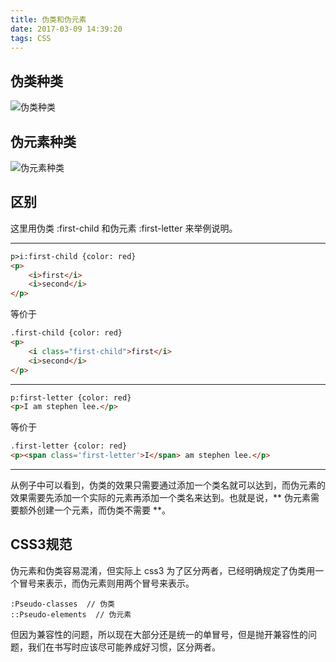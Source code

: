 ```yaml
---
title: 伪类和伪元素
date: 2017-03-09 14:39:20
tags: CSS
---
```

## 伪类种类
![伪类种类](http://segmentfault.com/img/bVcccn)

## 伪元素种类 
![伪元素种类](http://segmentfault.com/img/bVccco)

## 区别 
这里用伪类 :first-child 和伪元素 :first-letter 来举例说明。
***

```html
p>i:first-child {color: red}
<p>
    <i>first</i>
    <i>second</i>
</p>
```
等价于
<!-- more -->
```html
.first-child {color: red}
<p>
    <i class="first-child">first</i>
    <i>second</i>
</p>
```
***
```html
p:first-letter {color: red}
<p>I am stephen lee.</p>
```
等价于
```html
.first-letter {color: red}
<p><span class='first-letter'>I</span> am stephen lee.</p>
```
***
从例子中可以看到，伪类的效果只需要通过添加一个类名就可以达到，而伪元素的效果需要先添加一个实际的元素再添加一个类名来达到。也就是说，** 伪元素需要额外创建一个元素，而伪类不需要 **。

## CSS3规范
伪元素和伪类容易混淆，但实际上 css3 为了区分两者，已经明确规定了伪类用一个冒号来表示，而伪元素则用两个冒号来表示。
```
:Pseudo-classes  // 伪类
::Pseudo-elements  // 伪元素
```
但因为兼容性的问题，所以现在大部分还是统一的单冒号，但是抛开兼容性的问题，我们在书写时应该尽可能养成好习惯，区分两者。



